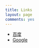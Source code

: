 ```yaml
---
title: Links
layout: page
comments: yes
---
```


 - [百度](http://www.baidu.com)
 - [Google](http://www.google.com)

